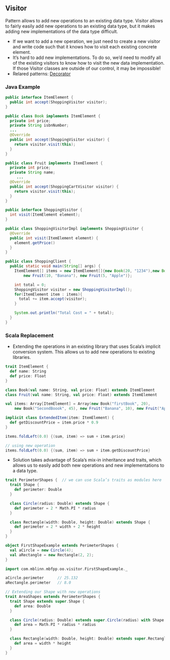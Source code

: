 ## Visitor

Pattern allows to add new operations to an existing data type. Visitor allows to fairly easily add new operations to an existing data type, but it makes adding new implementations of the data type difficult.
 - If we want to add a new operation, we just need to create a new visitor and write code such that it knows how to visit each existing concrete element.
 - It’s hard to add new implementations. To do so, we’d need to modify all of the existing visitors to know how to visit the new data implementation. If those Visitor classes are outside of our control, it may be impossible!
 - Relared patterns: [Decorator](https://github.com/OndrejKucera/knowledge_design_patterns/blob/master/Decorator.md)
 
### Java Example
 ```java
 public interface ItemElement {
   public int accept(ShoppingVisitor visitor);
 }
 
 public class Book implements ItemElement {
   private int price;
   private String isbnNumber;
   ...
   @Override
   public int accept(ShoppingVisitor visitor) {
     return visitor.visit(this);
   }
 }
 
 public class Fruit implements ItemElement {
   private int price;
   private String name;
	  ...
   @Override
   public int accept(ShoppingCartVisitor visitor) {
     return visitor.visit(this);
   }
 }
 
 public interface ShoppingVisitor {
   int visit(ItemElement element);
 }
 
 public class ShoppingVisitorImpl implements ShoppingVisitor {
   @Override
   public int visit(ItemElement element) {
     element.getPrice()
   }
 }
 
 public class ShoppingClient {
   public static void main(String[] args) {
     ItemElement[] items = new ItemElement[]{new Book(20, "1234"),new Book(100, "5678"),
         new Fruit(10, "Banana"), new Fruit(5, "Apple")};

     int total = 0;
     ShoppingVisitor visitor = new ShoppingVisitorImpl();
     for(ItemElement item : items){
       total += item.accept(visitor);
     }

     System.out.println("Total Cost = " + total);
   }
 }
 ```

### Scala Replacement
- Extending the operations in an existing library that uses Scala’s implicit conversion system. This allows us to add new operations to existing libraries.
 ```scala
 trait ItemElement {
   def name: String
   def price: Float
 }
 
 class Book(val name: String, val price: Float) extends ItemElement
 class Fruit(val name: String, val price: Float) extends ItemElement
 
 val items: Array[ItemElement] = Array(new Book("firstBook", 20),
     new Book("SecondBoook", 45), new Fruit("Banana", 10), new Fruit("Apple", 5))
 
 implicit class ExtendedItem(item: ItemElement) {
   def getDiscountPrice = item.price * 0.9
 }
 
 items.foldLeft(0.0) {(sum, item) => sum + item.price}
 
 // using new operation
 items.foldLeft(0.0) {(sum, item) => sum + item.getDiscountPrice}
 ```
 - Solution takes advantage of Scala’s mix-in inheritance and traits, which allows us to easily add both new operations and new implementations to a data type.
 ```scala
 trait PerimeterShapes {  // we can use Scala’s traits as modules here
   trait Shape {
     def perimeter: Double
   }
 
   class Circle(radius: Double) extends Shape {
     def perimeter = 2 * Math.PI * radius
   }
 
   class Rectangle(width: Double, height: Double) extends Shape {
     def perimeter = 2 * width + 2 * height
   }
 }
 
 object FirstShapeExample extends PerimeterShapes {
   val aCircle = new Circle(4);
   val aRectangle = new Rectangle(2, 2);	
 }
 ```

 ```scala
 import com.mblinn.mbfpp.oo.visitor.FirstShapeExample._
 
 aCircle.perimeter      // 25.132
 aRectangle.perimeter   // 8.0
 ```
 
 ```scala
 // Extending our Shape with new operations
 trait AreaShapes extends PerimeterShapes {
   trait Shape extends super.Shape {
     def area: Double
   }

   class Circle(radius: Double) extends super.Circle(radius) with Shape {
     def area = Math.PI * radius * radius
   }

   class Rectangle(width: Double, height: Double) extends super.Rectangle(width, height) with Shape {
     def area = width * height
   }	
 }
 ```
